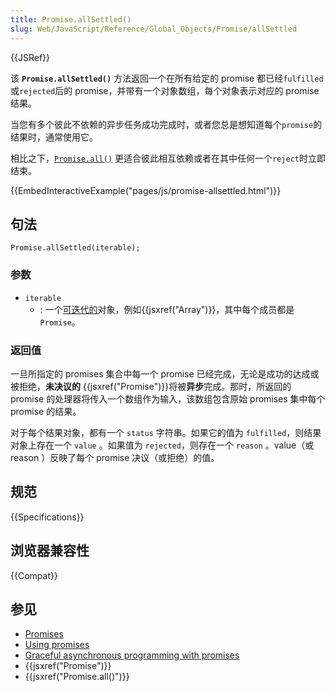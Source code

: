 ```yaml
---
title: Promise.allSettled()
slug: Web/JavaScript/Reference/Global_Objects/Promise/allSettled
---
```

{{JSRef}}

该 **`Promise.allSettled()`** 方法返回一个在所有给定的 promise 都已经`fulfilled`或`rejected`后的 promise，并带有一个对象数组，每个对象表示对应的 promise 结果。

当您有多个彼此不依赖的异步任务成功完成时，或者您总是想知道每个`promise`的结果时，通常使用它。

相比之下，[`Promise.all()`](/zh-CN/docs/Web/JavaScript/Reference/Global_Objects/Promise/all) 更适合彼此相互依赖或者在其中任何一个`reject`时立即结束。

{{EmbedInteractiveExample("pages/js/promise-allsettled.html")}}

## 句法

```plain
Promise.allSettled(iterable);
```

### 参数

- `iterable`
  - : 一个[可迭代的](/zh-CN/docs/Web/JavaScript/Guide/iterable)对象，例如{{jsxref("Array")}}，其中每个成员都是`Promise`。

### 返回值

一旦所指定的 promises 集合中每一个 promise 已经完成，无论是成功的达成或被拒绝，**未决议的** {{jsxref("Promise")}}将被**异步**完成。那时，所返回的 promise 的处理器将传入一个数组作为输入，该数组包含原始 promises 集中每个 promise 的结果。

对于每个结果对象，都有一个 `status` 字符串。如果它的值为 `fulfilled`，则结果对象上存在一个 `value` 。如果值为 `rejected`，则存在一个 `reason` 。value（或 reason ）反映了每个 promise 决议（或拒绝）的值。

## 规范

{{Specifications}}

## 浏览器兼容性

{{Compat}}

## 参见

- [Promises](/zh-CN/docs/Archive/Add-ons/Techniques/Promises)
- [Using promises](/zh-CN/docs/Web/JavaScript/Guide/Using_promises)
- [Graceful asynchronous programming with promises](/zh-CN/docs/Learn/JavaScript/Asynchronous/Promises)
- {{jsxref("Promise")}}
- {{jsxref("Promise.all()")}}
